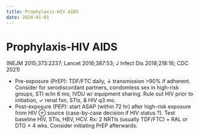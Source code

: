 ```yaml
---
title: Prophylaxis-HIV AIDS
date: 2024-01-01
---
```

# Prophylaxis-HIV AIDS

 (NEJM 2015;373:2237; Lancet 2016;387:53; J Infect Dis 2018;218:16; CDC 2021)
* Pre-exposure (PrEP): TDF/FTC daily, ↓ transmission >90% if adherent. Consider for serodiscordant partners, condomless sex in high-risk groups, STI w/in 6 mo, IVDU w/ equipment sharing. Rule out HIV prior to initiation, ✓ renal fxn, STIs, & HIV q3 mo.
* Post-exposure (PEP): start ASAP (within 72 hr) after high-risk exposure from HIV ⊕ source (case-by-case decision if HIV status ?). Test baseline HIV, STIs, HBV, HCV. Rx: 2 NRTIs (usually TDF/FTC) + RAL or DTG × 4 wks. Consider initiating PrEP afterwards.
